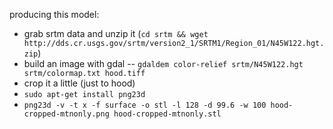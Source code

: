 producing this model:
- grab srtm data and unzip it (`cd srtm && wget http://dds.cr.usgs.gov/srtm/version2_1/SRTM1/Region_01/N45W122.hgt.zip`)
- build an image with gdal -- `gdaldem color-relief srtm/N45W122.hgt srtm/colormap.txt hood.tiff`
- crop it a little (just to hood)
- `sudo apt-get install png23d`
- `png23d -v -t x -f surface -o stl -l 128 -d 99.6 -w 100 hood-cropped-mtnonly.png hood-cropped-mtnonly.stl`
